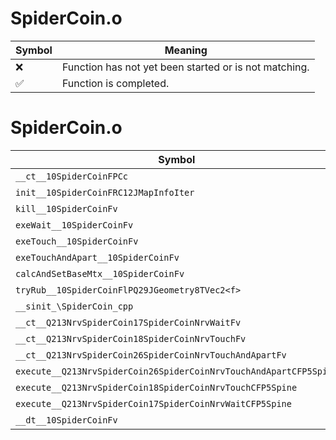 # SpiderCoin.o
| Symbol | Meaning 
| ------------- | ------------- 
| :x: | Function has not yet been started or is not matching. 
| :white_check_mark: | Function is completed. 


# SpiderCoin.o
| Symbol | Decompiled? |
| ------------- | ------------- |
| `__ct__10SpiderCoinFPCc` | :x: |
| `init__10SpiderCoinFRC12JMapInfoIter` | :x: |
| `kill__10SpiderCoinFv` | :x: |
| `exeWait__10SpiderCoinFv` | :x: |
| `exeTouch__10SpiderCoinFv` | :x: |
| `exeTouchAndApart__10SpiderCoinFv` | :x: |
| `calcAndSetBaseMtx__10SpiderCoinFv` | :x: |
| `tryRub__10SpiderCoinFlPQ29JGeometry8TVec2<f>` | :x: |
| `__sinit_\SpiderCoin_cpp` | :x: |
| `__ct__Q213NrvSpiderCoin17SpiderCoinNrvWaitFv` | :x: |
| `__ct__Q213NrvSpiderCoin18SpiderCoinNrvTouchFv` | :x: |
| `__ct__Q213NrvSpiderCoin26SpiderCoinNrvTouchAndApartFv` | :x: |
| `execute__Q213NrvSpiderCoin26SpiderCoinNrvTouchAndApartCFP5Spine` | :x: |
| `execute__Q213NrvSpiderCoin18SpiderCoinNrvTouchCFP5Spine` | :x: |
| `execute__Q213NrvSpiderCoin17SpiderCoinNrvWaitCFP5Spine` | :x: |
| `__dt__10SpiderCoinFv` | :x: |
